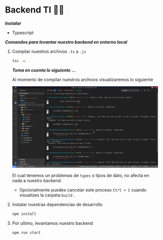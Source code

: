 # Backend TI 👨‍🔧

***Instalar***

- Typescript

***Comandos para levantar nuestro backend en entorno local***

1. Compilar nuestros archivos `.ts` a `.js`

    ```bash
    tsc -w
    ```

    ***Toma en cuenta lo siguiente ...*** 

    Al momento de compilar nuestros archivos visualizaremos lo siguiente

    ![Backend%20TI%20%F0%9F%91%A8%E2%80%8D%F0%9F%94%A7%2075c97c562155477289a17442d109f1f3/we.png](Backend%20TI%20%F0%9F%91%A8%E2%80%8D%F0%9F%94%A7%2075c97c562155477289a17442d109f1f3/we.png)

    El cual tenemos un problemas de `types` o tipos de dato, no afecta en nada a nuestro backend.

    - Opcionalmente puedes cancelar este proceso `Ctrl + C` cuando visualizes la carpeta `build` .
2. Instalar nuestras dependencias de desarrollo 

    ```bash
    npm install 
    ```

3. Por ultimo, levantamos nuestro backend

    ```bash
    npm run start
    ```